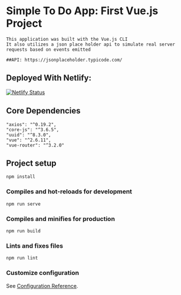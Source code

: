 # Simple To Do App: First Vue.js Project

```
This application was built with the Vue.js CLI 
It also utilizes a json place holder api to simulate real server requests based on events emitted

##API: https://jsonplaceholder.typicode.com/
```
## Deployed With Netlify:
[![Netlify Status](https://api.netlify.com/api/v1/badges/b7fa7879-2276-4403-975a-b0c84239702e/deploy-status)](https://app.netlify.com/sites/vue-todo-application/deploys)

## Core Dependencies
```
"axios": "^0.19.2",
"core-js": "^3.6.5",
"uuid": "^8.3.0",
"vue": "^2.6.11",
"vue-router": "^3.2.0"
```

## Project setup

```
npm install
```

### Compiles and hot-reloads for development

```
npm run serve
```

### Compiles and minifies for production

```
npm run build
```

### Lints and fixes files

```
npm run lint
```

### Customize configuration

See [Configuration Reference](https://cli.vuejs.org/config/).
